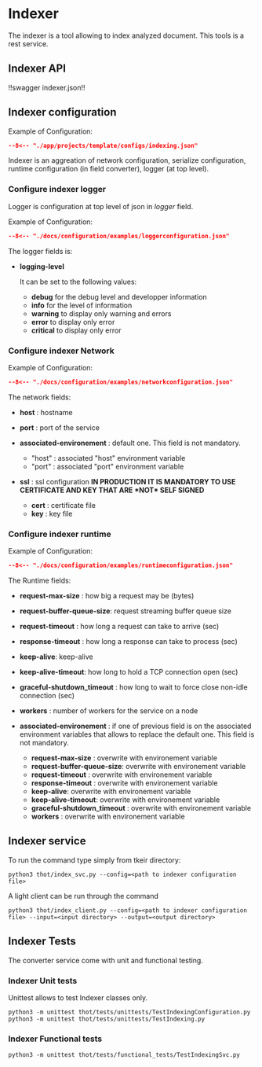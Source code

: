 # Indexer

The indexer is a tool allowing to index analyzed document.
This tools is a rest service.

## Indexer API

!!swagger indexer.json!!


## Indexer configuration

Example of Configuration:


```json title="indexing.json"
--8<-- "./app/projects/template/configs/indexing.json"
```

Indexer is an aggreation of network configuration, serialize configuration, runtime configuration (in field converter), logger (at top level).

### Configure indexer logger

Logger is configuration at top level of json in *logger* field.

Example of Configuration:

```json title="logger configuration"
--8<-- "./docs/configuration/examples/loggerconfiguration.json"
```

The logger fields is:

- **logging-level**

  It can be set to the following values:

  - **debug** for the debug level and developper information
  - **info** for the level of information
  - **warning** to display only warning and errors
  - **error** to display only error
  - **critical** to display only error

### Configure indexer Network

Example of Configuration:

```json title="network configuration"
--8<-- "./docs/configuration/examples/networkconfiguration.json"
```

The network fields:

- **host** : hostname

- **port** : port of the service

- **associated-environement**
  : default one. This field is not mandatory.

    - "host" : associated "host" environment variable
    - "port" : associated "port" environment variable

- **ssl** : ssl configuration **IN PRODUCTION IT IS MANDATORY TO USE CERTIFICATE AND KEY THAT ARE \*NOT\* SELF SIGNED**

  - **cert** : certificate file
  - **key** : key file



### Configure indexer runtime

Example of Configuration:

```json title="network configuration"
--8<-- "./docs/configuration/examples/runtimeconfiguration.json"
```

The Runtime fields:

- **request-max-size** : how big a request may be (bytes)

- **request-buffer-queue-size**: request streaming buffer queue size

- **request-timeout** : how long a request can take to arrive (sec)

- **response-timeout** : how long a response can take to process (sec)

- **keep-alive**: keep-alive

- **keep-alive-timeout**: how long to hold a TCP connection open (sec)

- **graceful-shutdown_timeout** : how long to wait to force close non-idle connection (sec)

- **workers** : number of workers for the service on a node

- **associated-environement** : if one of previous field is on the associated environment variables that allows to replace the  default one. This field is not mandatory.

  - **request-max-size** : overwrite with environement variable
  - **request-buffer-queue-size**: overwrite with environement variable
  - **request-timeout** : overwrite with environement variable
  - **response-timeout** : overwrite with environement variable
  - **keep-alive**: overwrite with environement variable
  - **keep-alive-timeout**: overwrite with environement variable
  - **graceful-shutdown_timeout** : overwrite with environement variable
  - **workers** : overwrite with environement variable

## Indexer service

To run the command type simply from tkeir directory:

```shell
python3 thot/index_svc.py --config=<path to indexer configuration file>
```

A light client can be run through the command

```shell
python3 thot/index_client.py --config=<path to indexer configuration file> --input=<input directory> --output=<output directory>
```

## Indexer Tests

The converter service come with unit and functional testing.

### Indexer Unit tests

Unittest allows to test Indexer classes only.

```shell
python3 -m unittest thot/tests/unittests/TestIndexingConfiguration.py
python3 -m unittest thot/tests/unittests/TestIndexing.py
```

### Indexer Functional tests

```shell
python3 -m unittest thot/tests/functional_tests/TestIndexingSvc.py
```
